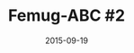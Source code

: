 ---
layout:     post
title:      "Femug-ABC #2"
date:       2015-09-19
summary:    Como aproveitar o Node.js no Desenvolvimento Front End.
categories: frontend node
---